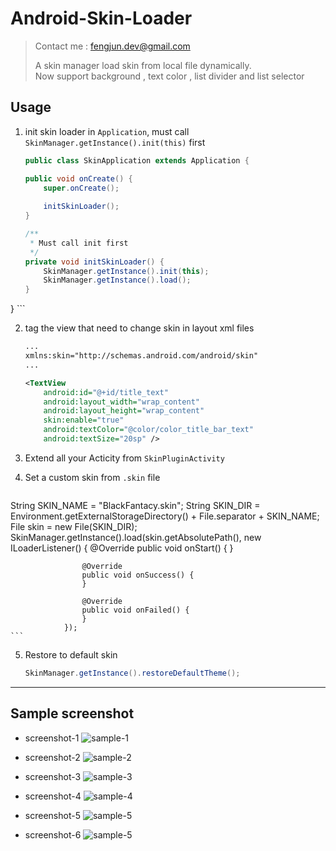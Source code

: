 # Android-Skin-Loader

> Contact me : fengjun.dev@gmail.com
>
> A skin manager load skin from local file dynamically.  
> Now support background , text color , list divider and list selector


## Usage

1. init skin loader in `Application`, must call `SkinManager.getInstance().init(this)` first 

    ```java
    public class SkinApplication extends Application {
	
	public void onCreate() {
		super.onCreate();
		
		initSkinLoader();
	}

	/**
	 * Must call init first
	 */
	private void initSkinLoader() {
		SkinManager.getInstance().init(this);
		SkinManager.getInstance().load();
	}
}
    ```

2. tag the view that need to change skin in layout xml files
    ```xml
    ...
    xmlns:skin="http://schemas.android.com/android/skin"
    ...
    
    <TextView
        android:id="@+id/title_text"
        android:layout_width="wrap_content"
        android:layout_height="wrap_content"
        skin:enable="true" 
        android:textColor="@color/color_title_bar_text"
        android:textSize="20sp" />
    ```

3. Extend all your Acticity from `SkinPluginActivity`

4. Set a custom skin from `.skin` file
    ```java
String SKIN_NAME = "BlackFantacy.skin";
String SKIN_DIR = Environment.getExternalStorageDirectory() + File.separator + SKIN_NAME;
File skin = new File(SKIN_DIR);
SkinManager.getInstance().load(skin.getAbsolutePath(),
				new ILoaderListener() {
					@Override
					public void onStart() {
					}

					@Override
					public void onSuccess() {
					}

					@Override
					public void onFailed() {
					}
				});
    ```

5. Restore to default skin

    ```java
    SkinManager.getInstance().restoreDefaultTheme();
    ```

---

## Sample screenshot

- screenshot-1
![sample-1](https://raw.githubusercontent.com/fengjundev/Android-Skin-Loader/master/sample/image/1.png)
  
- screenshot-2
![sample-2](https://raw.githubusercontent.com/fengjundev/Android-Skin-Loader/master/sample/image/2.png)

- screenshot-3
![sample-3](https://raw.githubusercontent.com/fengjundev/Android-Skin-Loader/master/sample/image/3.png)

- screenshot-4
![sample-4](https://raw.githubusercontent.com/fengjundev/Android-Skin-Loader/master/sample/image/4.png)

- screenshot-5
![sample-5](https://raw.githubusercontent.com/fengjundev/Android-Skin-Loader/master/sample/image/5.png)

- screenshot-6
![sample-5](https://raw.githubusercontent.com/fengjundev/Android-Skin-Loader/master/sample/image/6.png)
